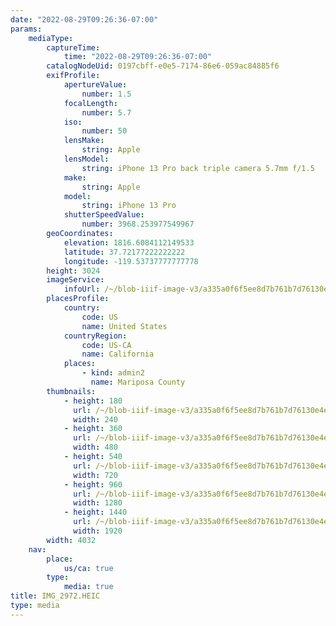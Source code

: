 ```yaml
---
date: "2022-08-29T09:26:36-07:00"
params:
    mediaType:
        captureTime:
            time: "2022-08-29T09:26:36-07:00"
        catalogNodeUid: 0197cbff-e0e5-7174-86e6-059ac84885f6
        exifProfile:
            apertureValue:
                number: 1.5
            focalLength:
                number: 5.7
            iso:
                number: 50
            lensMake:
                string: Apple
            lensModel:
                string: iPhone 13 Pro back triple camera 5.7mm f/1.5
            make:
                string: Apple
            model:
                string: iPhone 13 Pro
            shutterSpeedValue:
                number: 3968.253977549967
        geoCoordinates:
            elevation: 1816.6084112149533
            latitude: 37.72177222222222
            longitude: -119.53737777777778
        height: 3024
        imageService:
            infoUrl: /~/blob-iiif-image-v3/a335a0f6f5ee8d7b761b7d76130e4e871d093a270d20399a676100d7b87d5be2/info.json
        placesProfile:
            country:
                code: US
                name: United States
            countryRegion:
                code: US-CA
                name: California
            places:
                - kind: admin2
                  name: Mariposa County
        thumbnails:
            - height: 180
              url: /~/blob-iiif-image-v3/a335a0f6f5ee8d7b761b7d76130e4e871d093a270d20399a676100d7b87d5be2/full/240%2C180/0/default.jpg
              width: 240
            - height: 360
              url: /~/blob-iiif-image-v3/a335a0f6f5ee8d7b761b7d76130e4e871d093a270d20399a676100d7b87d5be2/full/480%2C360/0/default.jpg
              width: 480
            - height: 540
              url: /~/blob-iiif-image-v3/a335a0f6f5ee8d7b761b7d76130e4e871d093a270d20399a676100d7b87d5be2/full/720%2C540/0/default.jpg
              width: 720
            - height: 960
              url: /~/blob-iiif-image-v3/a335a0f6f5ee8d7b761b7d76130e4e871d093a270d20399a676100d7b87d5be2/full/1280%2C960/0/default.jpg
              width: 1280
            - height: 1440
              url: /~/blob-iiif-image-v3/a335a0f6f5ee8d7b761b7d76130e4e871d093a270d20399a676100d7b87d5be2/full/1920%2C1440/0/default.jpg
              width: 1920
        width: 4032
    nav:
        place:
            us/ca: true
        type:
            media: true
title: IMG_2972.HEIC
type: media
---
```

